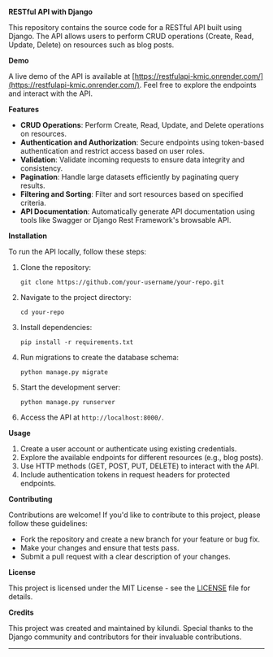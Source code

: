 **RESTful API with Django**

This repository contains the source code for a RESTful API built using Django. The API allows users to perform CRUD operations (Create, Read, Update, Delete) on resources such as blog posts.

**Demo**

A live demo of the API is available at [https://restfulapi-kmic.onrender.com/](https://restfulapi-kmic.onrender.com/). Feel free to explore the endpoints and interact with the API.

**Features**

- **CRUD Operations**: Perform Create, Read, Update, and Delete operations on resources.
- **Authentication and Authorization**: Secure endpoints using token-based authentication and restrict access based on user roles.
- **Validation**: Validate incoming requests to ensure data integrity and consistency.
- **Pagination**: Handle large datasets efficiently by paginating query results.
- **Filtering and Sorting**: Filter and sort resources based on specified criteria.
- **API Documentation**: Automatically generate API documentation using tools like Swagger or Django Rest Framework's browsable API.

**Installation**

To run the API locally, follow these steps:

1. Clone the repository:

   ```
   git clone https://github.com/your-username/your-repo.git
   ```

2. Navigate to the project directory:

   ```
   cd your-repo
   ```

3. Install dependencies:

   ```
   pip install -r requirements.txt
   ```

4. Run migrations to create the database schema:

   ```
   python manage.py migrate
   ```

5. Start the development server:

   ```
   python manage.py runserver
   ```

6. Access the API at `http://localhost:8000/`.

**Usage**

1. Create a user account or authenticate using existing credentials.
2. Explore the available endpoints for different resources (e.g., blog posts).
3. Use HTTP methods (GET, POST, PUT, DELETE) to interact with the API.
4. Include authentication tokens in request headers for protected endpoints.

**Contributing**

Contributions are welcome! If you'd like to contribute to this project, please follow these guidelines:

- Fork the repository and create a new branch for your feature or bug fix.
- Make your changes and ensure that tests pass.
- Submit a pull request with a clear description of your changes.

**License**

This project is licensed under the MIT License - see the [LICENSE](LICENSE) file for details.

**Credits**

This project was created and maintained by kilundi. Special thanks to the Django community and contributors for their invaluable contributions.

---
